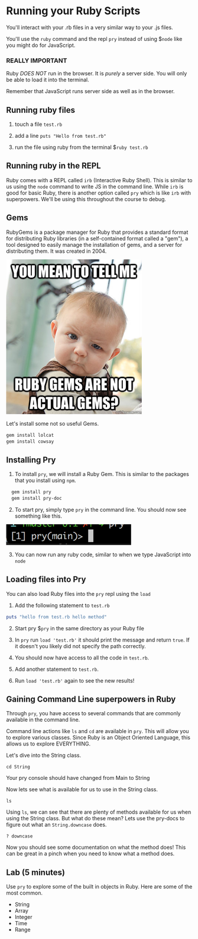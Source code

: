 # Running your Ruby Scripts

You'll interact with your .rb files in a very similar way to your .js files.

You'll use the `ruby` command and the repl `pry` instead of using $`node` like you might do for JavaScript.

### REALLY IMPORTANT

Ruby *DOES NOT* run in the browser. It is *purely* a server side. You will only be able to load it into the terminal.

Remember that JavaScript runs server side as well as in the browser.


## Running ruby files

1. touch a file `test.rb`

2. add a line `puts "Hello from test.rb"`

3. run the file using ruby from the terminal $`ruby test.rb`

## Running ruby in the REPL

Ruby comes with a REPL called `irb` (Interactive Ruby Shell).  This is similar to us using the `node` command to write JS in the command line.  While `irb` is good for basic Ruby, there is another option called `pry` which is like `irb` with superpowers. We'll be using this throughout the course to debug.

## Gems

RubyGems is a package manager for Ruby that provides a standard format for distributing
Ruby libraries (in a self-contained format called a "gem"), a tool designed to easily
manage the installation of gems, and a server for distributing them. It was created in
2004.

![](images/rubygems.jpg)

Let's install some not so useful Gems.

```bash
gem install lolcat
gem install cowsay
```

## Installing Pry

1. To install `pry`, we will install a Ruby Gem. This is similar to the packages that you install using `npm`.

```bash
  gem install pry
  gem install pry-doc
```

2. To start pry, simply type `pry` in the command line. You should now see something like this.

![Pry](./images/pry.png)

3. You can now run any ruby code, similar to when we type JavaScript into `node`


## Loading files into Pry

You can also load Ruby files into the `pry` repl using the `load`

1. Add the following statement to `test.rb`

  ```ruby
  puts "hello from test.rb hello method"
  ```

2. Start pry $`pry` in the same directory as your Ruby file

3. In `pry` run `load 'test.rb'` it should print the message and return `true`. If it doesn't you likely did not specify the path correctly.

4. You should now have access to all the code in `test.rb`.

5. Add another statement to `test.rb`.

6. Run `load 'test.rb'` again to see the new results!

## Gaining Command Line superpowers in Ruby

Through `pry`, you have access to several commands that are commonly available in the command line.

Command line actions like `ls` and `cd` are available in `pry`. This will allow you to explore various classes. Since Ruby is an Object Oriented Language, this allows us to explore EVERYTHING.

Let's dive into the String class.

```
cd String
```

Your pry console should have changed from Main to String

Now lets see what is available for us to use in the String class.

```
ls
```

Using `ls`, we can see that there are plenty of methods available for us when using the String class. But what do these mean? Lets use the pry-docs to figure out what an `String.downcase` does.

```
? downcase
```

Now you should see some documentation on what the method does! This can be great in a pinch when you need to know what a method does.

## Lab (5 minutes)

Use `pry` to explore some of the built in objects in Ruby.  Here are some of the most common.

* String
* Array
* Integer
* Time
* Range
